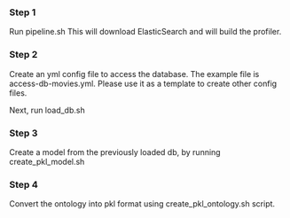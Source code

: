 ### Step 1 
Run pipeline.sh 
This will download ElasticSearch and will build the profiler. 

### Step 2
Create an yml config file to access the database. The example file is access-db-movies.yml. Please use it as a template to create other config files.

Next, run load_db.sh

### Step 3 
Create a model from the previously loaded db, by running create_pkl_model.sh

### Step 4 
Convert the ontology into pkl format using create_pkl_ontology.sh script.